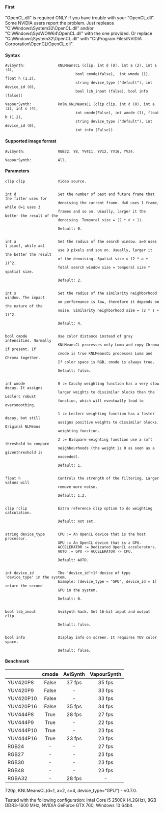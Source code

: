 #### First ####
"OpenCL.dll" is required ONLY if you have trouble with your "OpenCL.dll". Some NVIDIA users report the problem.
Just repleace "C:\Windows\System32\OpenCL.dll" and/or "C:\Windows\SysWOW64\OpenCL.dll" with the one provided.
Or replace "C:\Windows\System32\OpenCL.dll" with "C:\Program Files\NVIDIA Corporation\OpenCL\OpenCL.dll".

#### Syntax ####
```
AviSynth:               KNLMeansCL (clip, int d (0), int a (2), int s (4), 
                                bool cmode(false),  int wmode (1), float h (1.2), 
                                string device_type ("default"), int device_id (0),
                                bool lsb_inout (false), bool info (false))

VapourSynth:            knlm.KNLMeansCL (clip clip, int d (0), int a (2), int s (4), 
                                int cmode(False), int wmode (1), float h (1.2), 
                                string device_type ("default"), int device_id (0), 
                                int info (False)) 
```

#### Supported image format ####
```
AviSynth:               RGB32, Y8, YV411, YV12, YV16, YV24.

VapourSynth: 	        All.
```


#### Parameters ####
``` 
clip clip               Video source.
	

int d                   Set the number of past and future frame that the filter uses for 
                        denoising the current frame. d=0 uses 1 frame, while d=1 uses 3
                        frames and so on. Usually, larger it the better the result of the
                        denoising. Temporal size = (2 * d + 1).

                        Default: 0.


int a                   Set the radius of the search window. a=0 uses 1 pixel, while a=1 
                        use 9 pixels and son on. Usually, larger it the better the result
                        of the denoising. Spatial size = (2 * a + 1)^2.
                        Total search window size = temporal size * spatial size.
	
                        Default: 2.


int s                   Set the radius of the similarity neighborhood window. The impact 
                        on performance is low, therefore it depends on the nature of the 
                        noise. Similarity neighborhood size = (2 * s + 1)^2.
	
                        Default: 4.


bool cmode              Use color distance instead of gray intensities. Normally 
                        KNLMeansCL processes only Luma and copy Chroma if present. If 
                        cmode is true KNLMeansCL processes Luma and Chroma together. 
                        If color space is RGB, cmode is always true.
	
                        Default: false.
	

int wmode               0 := Cauchy weighting function has a very slow decay. It assigns 
                        larger weights to dissimilar blocks than the Leclerc robust 
                        function, which will eventually lead to oversmoothing.
                        
                        1 := Leclerc weighting function has a faster decay, but still
                        assigns positive weights to dissimilar blocks. Original NLMeans 
                        weighting function.
                        
                        2 := Bisquare weighting function use a soft threshold to compare 
                        neighbourhoods (the weight is 0 as soon as a giventhreshold is 
                        exceeded).
	
                        Default: 1.
	
	
float h                 Controls the strength of the filtering. Larger values will 
                        remove more noise.
	                
                        Default: 1.2.


clip rclip              Extra reference clip option to do weighting calculation.
	
                        Default: not set.


string device_type      CPU := An OpenCL device that is the host processor.
                        GPU := An OpenCL device that is a GPU. 
                        ACCELERATOR := Dedicated OpenCL accelerators.
                        AUTO := GPU -> ACCELERATOR -> CPU.
	
                        Default: AUTO.
                        
                        
int device_id           The 'device_id'+1º device of type 'device_type' in the system.
                        Example: [device_type = "GPU", device_id = 1] return the second 
                        GPU in the system.
			
                        Default: 0.
	
	
bool lsb_inout          AviSynth hack. Set 16-bit input and output clip.

                        Default: false.
	
	
bool info               Display info on screen. It requires YUV color space.

                        Default: false.
```

#### Benchmark ####

| | cmode | AviSynth | VapourSynth |
| :--------------- | :---------------: | :---------------: | :---------------: |
| YUV420P8 | False | 37 fps  | 35 fps  |
| YUV420P9  | False | - | 33 fps |
| YUV420P10  | False | -  | 33 fps  |
| YUV420P16  | False | 35 fps  | 34 fps  |
| YUV444P8  | True | 28 fps  | 27 fps  |
| YUV444P9  | True | -  | 22 fps  |
| YUV444P10  | True | -  | 23 fps  |
| YUV444P16  | True | 23 fps  | 23 fps  |
| RGB24  | - | - | 27 fps  |
| RGB27  | - | - | 23 fps  |
| RGB30  | - | - | 23 fps  |
| RGB48  | - | - | 23 fps  |
| RGBA32 | - | 28 fps  | - |

720p, KNLMeansCL(d=1, a=2, s=4, device_type="GPU") - v0.7.0.

Tested with the following configuration: Intel Core i5 2500K (4.2GHz), 8GB DDR3-1600 MHz, NVIDIA GeForce GTX 760, Windows 10 64bit.
